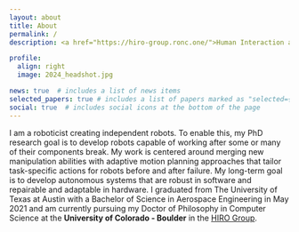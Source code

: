 ```yaml
---
layout: about
title: About
permalink: /
description: <a href="https://hiro-group.ronc.one/">Human Interaction and Robotics Group </a>.

profile:
  align: right
  image: 2024_headshot.jpg

news: true  # includes a list of news items
selected_papers: true # includes a list of papers marked as "selected={true}"
social: true  # includes social icons at the bottom of the page
---
```


I am a roboticist creating independent robots. To enable this, my PhD research goal is to develop robots capable of working after some or many of their components break. My work is centered around merging new manipulation abilities with adaptive motion planning approaches that tailor task-specific actions for robots before and after failure. My long-term goal is to develop autonomous systems that are robust in software and repairable and adaptable in hardware. I graduated from The University of Texas at Austin with a Bachelor of Science in Aerospace Engineering in May 2021 and am currently pursuing my Doctor of Philosophy in Computer Science at the **University of Colorado - Boulder** in the [HIRO Group](https://hiro-group.ronc.one/).
